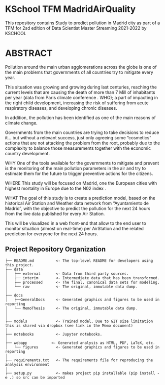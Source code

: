 # KSchool TFM MadridAirQuality
This repository contains Study to predict pollution in Madrid city as part of a TFM for 2sd edition of Data Scientist Master Streaming 2021-2022 by KSCHOOL


# ABSTRACT

Pollution around the main urban agglomerations across the globe is one of the main problems that governments of all countries try to mitigate every year. 

This situation was growing and growing during last centuries, reaching the current levels that are causing the death of more than 7 Mill of inhabitants per year (data from Paris climate conference  . WHO); a part of impacting in the right child development, increasing the risk of suffering from acute respiratory diseases, and developing chronic diseases. 

In addition, the pollution has been identified as one of the main reasons of climate change.

Governments from the main countries are trying to take decisions to reduce it… but without a relevant success, just only agreeing some “cosmetics” actions that are not attacking the problem from the root, probably due to the complexity to balance those measurements together with the economic country development.

WHY
One of the tools available for the governments to mitigate and prevent is the monitoring of the main pollution parameters in the air and try to estimate them for the future to trigger preventive actions for the citizens.


WHERE
This study will be focused on Madrid, one the European cities with highest mortality in Europe due to the N02 index  .

WHAT
The goal of this study is to create a prediction model, based on the historical Air Station and Weather data network from “Ayuntamiento de Madrid”, with the objective to predict the pollution for the next 24 hours from the live data published for every Air Station.

This will be visualized in a web front-end that allow to the end user to monitor situation (almost on real-time) per AirStation and the related prediction for everyone for the next 24 hours.


Project Repository Organization
-------------------------------

 
    ├── README.md          <- The top-level README for developers using this project.
    ├── data
    │   ├── external       <- Data from third party sources.
    │   ├── interim        <- Intermediate data that has been transformed.
    │   ├── processed      <- The final, canonical data sets for modeling.
    │   └── raw            <- The original, immutable data dump.
    │
    ├── docs               
    │   ├──GeneralDocs     <- Generated graphics and figures to be used in reporting
    │   └── MemoThesis     <- The original, immutable data dump.
    │  
    │  
    ├── models             <- Trained model. Due to GIT size limitation this is shared via dropbox (see link in the Memo document)
    │
    ├── notebooks          <- Jupyter notebooks. 
    │
    ├── webapp           <- Generated analysis as HTML, PDF, LaTeX, etc.
    │   └── figures        <- Generated graphics and figures to be used in reporting
    │
    ├── requirements.txt   <- The requirements file for reproducing the analysis environment
    │
    ├── setup.py           <- makes project pip installable (pip install -e .) so src can be imported

    

